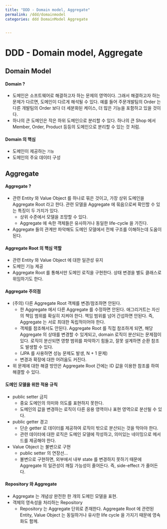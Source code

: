 ```yaml
---
title: "DDD - Domain model, Aggregate"
permalink: /ddd/domainmodel
categories: ddd DomainModel Aggregate


---
```


# DDD - Domain model, Aggregate

## Domain Model

#### Domain ?

* 도메인은 소프트웨어로 해결하고자 하는 문제의 영역이다. 그래서 해결하고자 하는 문제가 다르면, 도메인이 다르게 해석될 수 있다. 예를 들어 주문개발팀의 Order 는 다른 개발팀의 Order 보다 더 세분화된 케이스, 더 많은 기능을 포함하고 있을 것이다.
* 하나의 큰 도메인은 작은 하위 도메인으로 분리할 수 있다. 하나의 큰 Shop 에서 Member, Order, Product 등등의 도메인으로 분리할 수 있는 것 처럼.

#### Domain 의 핵심

* 도메인이 제공하는 `기능`
* 도메인의 주요 데이터 구성

## Aggregate

#### Aggregate ?

* 관련 Entity 와 Value Object 를 하나로 묶은 것이고, 가장 상위 도메인을 Aggregate Root 라고 한다. 관련 모델을 Aggregate 에 묶음으로써 확인할 수 있는 특징이 두 가지가 있다.
  * 상위 수준에서 모델을 조망할 수 있다.
  * Aggregate 에 속한 객체들은 유사하거나 동일한 life-cycle 을 가진다.
* Aggregate 들의 관계만 파악해도 도메인 모델에서 전체 구조를 이해하는데 도움이 된다.

#### Aggregate Root 의 핵심 역할

* 관련 Entity 와 Value Object 에 대한 일관성 유지
* 도메인 기능 제공
* Aggregate Root 를 통해서만 도메인 로직을 구현한다. 상태 변경을 별도 클래스로 위임하기도 한다.

#### Aggregate 주의점

* (주의) 다른 Aggregate Root 객체를 변경/참조하면 안된다.
  * 한 Aggregate 에서 다른 Aggregate 를 수정하면 안된다. 애그리거트는 자신의 책임 범위를 확실히 지켜야 한다. 책임 범위를 넘어 간섭하면 안된다. 즉, Aggregate 는 서로 최대한 독립적이어야 한다.
  * 객체를 참조해서도 안된다. Aggregate Root 를 직접 참조하게 되면, 해당 Aggregate 의 상태를 변경할 수 있게되고, domain 로직이 분산되는 문제점이 있다. 로직이 분산되면 영향 범위를 파악하기 힘들고, 잘못 설계하면 순환 참조도 발생할 수 있다.
  * (JPA 를 사용하면 성능 문제도 발생, N + 1 문제)
  * 변경과 확장에 대한 어려움도 커진다.
* 위 문제에 대한 해결 방안은 Aggregate Root 간에는 ID 값을 이용한 참조를 하여 해결할 수 있다.

#### 도메인 모델을 위한 적용 규칙

* public setter 금지
  * 중요 도메인의 의미와 의도를 표현하지 못한다.
  * 도메인의 값을 변경하는 로직이 다른 응용 영역이나 표현 영역으로 분산될 수 있다.
* public getter 경고
  * 단순 getter 로 데이터를 제공하여 로직이 밖으로 분산되는 것을 막아야 한다.
  * 관련 데이터에 대한 로직은 도메인 모델에 작성하고, 의미있는 네이밍으로 메서드를 제공해야 한다.
* Value Object 는 불변으로 구현
  * public setter 의 연장선... 
  * 불변으로 구현하면, 외부에서 내부 state 를 변경하지 못하기 때문에 Aggregate 의 일관성이 깨질 가능성이 줄어든다. 즉, side-effect 가 줄어든다.

#### Repository 와 Aggregate

* Aggregate 는 개념상 완전한 한 개의 도메인 모델을 표현.
* 객체의 영속성을 처리하는 Repository
  * Repository 는 Aggregate 단위로 존재한다. Aggregate Root 에 관련된 Entity, Value Object 는 동일하거나 유사한 life cycle 을 가지기 때문에 영속화도 함께.

